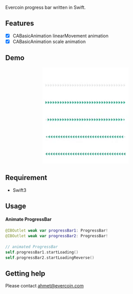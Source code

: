 Evercoin progress bar written in Swift.

## Features
- [x] CABasicAnimation linearMovement animation
- [x] CABasicAnimation scale animation

## Demo
<p align="center" >
<img src="https://github.com/Everc0in/ProgressBar/blob/master/example.gif" width="270" height="300"/>
</p>

## Requirement
- Swift3

## Usage
#### Animate ProgressBar
```swift
@IBOutlet weak var progressBar1: ProgressBar!
@IBOutlet weak var progressBar2: ProgressBar!

// animated ProgressBar
self.progressBar1.startLoading()
self.progressBar2.startLoadingReverse()
```

## Getting help

Please contact ahmet@evercoin.com
